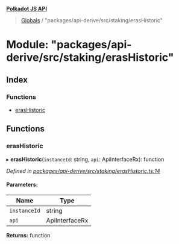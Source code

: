 **[Polkadot JS API](../README.md)**

> [Globals](../globals.md) / "packages/api-derive/src/staking/erasHistoric"

# Module: "packages/api-derive/src/staking/erasHistoric"

## Index

### Functions

* [erasHistoric](_packages_api_derive_src_staking_erashistoric_.md#erashistoric)

## Functions

### erasHistoric

▸ **erasHistoric**(`instanceId`: string, `api`: ApiInterfaceRx): function

*Defined in [packages/api-derive/src/staking/erasHistoric.ts:14](https://github.com/polkadot-js/api/blob/95c4f03bc/packages/api-derive/src/staking/erasHistoric.ts#L14)*

#### Parameters:

Name | Type |
------ | ------ |
`instanceId` | string |
`api` | ApiInterfaceRx |

**Returns:** function
